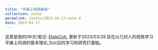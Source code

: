 ```yaml
---
title: "平展上同调基础"
collection: notes
permalink: /notes/2023-03-17-note-4
date: 2023-03-17
---
```

这里是我的(中文)笔记: [EtaleCoh](https://dvlxlwz.github.io/files/EtaleCoh.pdf), 更新于2023/03/29.旨在以几何人的视角学习平展上同调的基本理论,为以后的学习和研究打基础。
